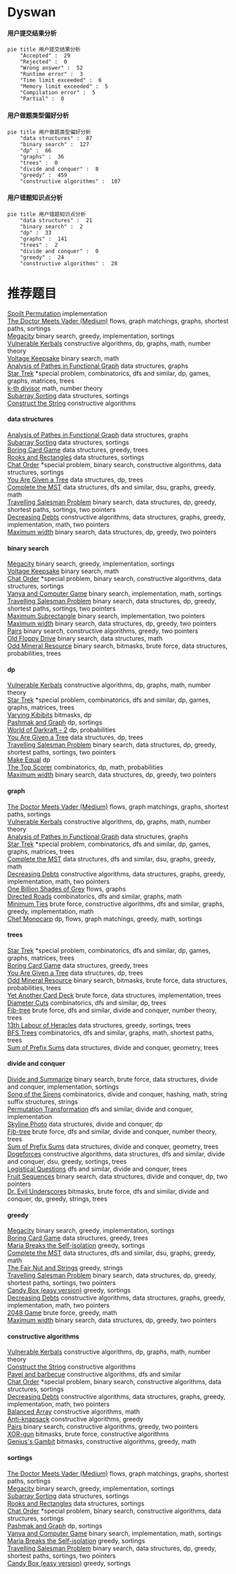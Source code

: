 # Dyswan
<!-- tabs:start -->
#### **用户提交结果分析**

```mermaid
pie title 用户提交结果分析
    "Accepted" :  29
    "Rejected" :  0
    "Wrong answer" :  52
    "Runtime error" :  3
    "Time limit exceeded" :  6
    "Memory limit exceeded" :  5
    "Compilation error" :  5
    "Partial" :  0
```
#### **用户做题类型偏好分析**

```mermaid
pie title 用户做题类型偏好分析
    "data structures" :  87
    "binary search" :  127
    "dp" :  66
    "graphs" :  36
    "trees" :  0
    "divide and conquer" :  8
    "greedy" :  459
    "constructive algorithms" :  107
```
#### **用户错题知识点分析**

```mermaid
pie title 用户错题知识点分析
    "data structures" :  21
    "binary search" :  2
    "dp" :  33
    "graphs" :  141
    "trees" :  2
    "divide and conquer" :  0
    "greedy" :  24
    "constructive algorithms" :  28
```
<!-- tabs:end -->
# 推荐题目
[Spoilt Permutation](http://codeforces.com/problemset/problem/56/B)		implementation		  
[The Doctor Meets Vader (Medium)](http://codeforces.com/problemset/problem/1184/B2)		flows,
                        graph matchings,
                        graphs,
                        shortest paths,
                        sortings		  
[Megacity](http://codeforces.com/problemset/problem/424/B)		binary search,
                        greedy,
                        implementation,
                        sortings		  
[Vulnerable Kerbals](https://codeforces.com/contest/800/problem/C)		constructive algorithms,
                        dp,
                        graphs,
                        math,
                        number theory		  
[Voltage Keepsake](https://codeforces.com/contest/800/problem/A)		binary search,
                        math		  
[Analysis of Pathes in Functional Graph](http://codeforces.com/problemset/problem/702/E)		data structures,
                        graphs		  
[Star Trek](http://codeforces.com/problemset/problem/1402/C)		*special problem,
                        combinatorics,
                        dfs and similar,
                        dp,
                        games,
                        graphs,
                        matrices,
                        trees		  
[k-th divisor](http://codeforces.com/problemset/problem/762/A)		math,
                        number theory		  
[Subarray Sorting](http://codeforces.com/problemset/problem/1187/D)		data structures,
                        sortings		  
[Construct the String](http://codeforces.com/problemset/problem/1335/B)		constructive algorithms		  
<!-- tabs:start -->
#### **data structures**
[Analysis of Pathes in Functional Graph](http://codeforces.com/problemset/problem/702/E)		data structures,
                        graphs		  
[Subarray Sorting](http://codeforces.com/problemset/problem/1187/D)		data structures,
                        sortings		  
[Boring Card Game](http://codeforces.com/problemset/problem/1427/F)		data structures,
                        greedy,
                        trees		  
[Rooks and Rectangles](http://codeforces.com/problemset/problem/524/E)		data structures,
                        sortings		  
[Chat Order](http://codeforces.com/problemset/problem/637/B)		*special problem,
                        binary search,
                        constructive algorithms,
                        data structures,
                        sortings		  
[You Are Given a Tree](http://codeforces.com/problemset/problem/1039/D)		data structures,
                        dp,
                        trees		  
[Complete the MST](https://codeforces.com/contest/1509/problem/F)		data structures,
                        dfs and similar,
                        dsu,
                        graphs,
                        greedy,
                        math		  
[Travelling Salesman Problem](https://codeforces.com/contest/1504/problem/E)		binary search,
                        data structures,
                        dp,
                        greedy,
                        shortest paths,
                        sortings,
                        two pointers		  
[Decreasing Debts](http://codeforces.com/problemset/problem/1266/D)		constructive algorithms,
                        data structures,
                        graphs,
                        greedy,
                        implementation,
                        math,
                        two pointers		  
[Maximum width](http://codeforces.com/problemset/problem/1492/C)		binary search,
                        data structures,
                        dp,
                        greedy,
                        two pointers		  
#### **binary search**
[Megacity](http://codeforces.com/problemset/problem/424/B)		binary search,
                        greedy,
                        implementation,
                        sortings		  
[Voltage Keepsake](https://codeforces.com/contest/800/problem/A)		binary search,
                        math		  
[Chat Order](http://codeforces.com/problemset/problem/637/B)		*special problem,
                        binary search,
                        constructive algorithms,
                        data structures,
                        sortings		  
[Vanya and Computer Game](http://codeforces.com/problemset/problem/492/D)		binary search,
                        implementation,
                        math,
                        sortings		  
[Travelling Salesman Problem](https://codeforces.com/contest/1504/problem/E)		binary search,
                        data structures,
                        dp,
                        greedy,
                        shortest paths,
                        sortings,
                        two pointers		  
[Maximum Subrectangle](http://codeforces.com/problemset/problem/1060/C)		binary search,
                        implementation,
                        two pointers		  
[Maximum width](http://codeforces.com/problemset/problem/1492/C)		binary search,
                        data structures,
                        dp,
                        greedy,
                        two pointers		  
[Pairs](http://codeforces.com/problemset/problem/1463/D)		binary search,
                        constructive algorithms,
                        greedy,
                        two pointers		  
[Old Floppy Drive](http://codeforces.com/problemset/problem/1490/G)		binary search,
                        data structures,
                        math		  
[Odd Mineral Resource](http://codeforces.com/problemset/problem/1479/D)		binary search,
                        bitmasks,
                        brute force,
                        data structures,
                        probabilities,
                        trees		  
#### **dp**
[Vulnerable Kerbals](https://codeforces.com/contest/800/problem/C)		constructive algorithms,
                        dp,
                        graphs,
                        math,
                        number theory		  
[Star Trek](http://codeforces.com/problemset/problem/1402/C)		*special problem,
                        combinatorics,
                        dfs and similar,
                        dp,
                        games,
                        graphs,
                        matrices,
                        trees		  
[Varying Kibibits](https://codeforces.com/contest/800/problem/D)		bitmasks,
                        dp		  
[Pashmak and Graph](http://codeforces.com/problemset/problem/459/E)		dp,
                        sortings		  
[World of Darkraft - 2](http://codeforces.com/problemset/problem/464/D)		dp,
                        probabilities		  
[You Are Given a Tree](http://codeforces.com/problemset/problem/1039/D)		data structures,
                        dp,
                        trees		  
[Travelling Salesman Problem](https://codeforces.com/contest/1504/problem/E)		binary search,
                        data structures,
                        dp,
                        greedy,
                        shortest paths,
                        sortings,
                        two pointers		  
[Make Equal](http://codeforces.com/problemset/problem/1188/D)		dp		  
[The Top Scorer](http://codeforces.com/problemset/problem/1096/E)		combinatorics,
                        dp,
                        math,
                        probabilities		  
[Maximum width](http://codeforces.com/problemset/problem/1492/C)		binary search,
                        data structures,
                        dp,
                        greedy,
                        two pointers		  
#### **graph**
[The Doctor Meets Vader (Medium)](http://codeforces.com/problemset/problem/1184/B2)		flows,
                        graph matchings,
                        graphs,
                        shortest paths,
                        sortings		  
[Vulnerable Kerbals](https://codeforces.com/contest/800/problem/C)		constructive algorithms,
                        dp,
                        graphs,
                        math,
                        number theory		  
[Analysis of Pathes in Functional Graph](http://codeforces.com/problemset/problem/702/E)		data structures,
                        graphs		  
[Star Trek](http://codeforces.com/problemset/problem/1402/C)		*special problem,
                        combinatorics,
                        dfs and similar,
                        dp,
                        games,
                        graphs,
                        matrices,
                        trees		  
[Complete the MST](https://codeforces.com/contest/1509/problem/F)		data structures,
                        dfs and similar,
                        dsu,
                        graphs,
                        greedy,
                        math		  
[Decreasing Debts](http://codeforces.com/problemset/problem/1266/D)		constructive algorithms,
                        data structures,
                        graphs,
                        greedy,
                        implementation,
                        math,
                        two pointers		  
[One Billion Shades of Grey](http://codeforces.com/problemset/problem/1427/G)		flows,
                        graphs		  
[Directed Roads](http://codeforces.com/problemset/problem/711/D)		combinatorics,
                        dfs and similar,
                        graphs,
                        math		  
[Minimum Ties](http://codeforces.com/problemset/problem/1487/C)		brute force,
                        constructive algorithms,
                        dfs and similar,
                        graphs,
                        greedy,
                        implementation,
                        math		  
[Chef Monocarp](http://codeforces.com/problemset/problem/1437/C)		dp,
                        flows,
                        graph matchings,
                        greedy,
                        math,
                        sortings		  
#### **trees**
[Star Trek](http://codeforces.com/problemset/problem/1402/C)		*special problem,
                        combinatorics,
                        dfs and similar,
                        dp,
                        games,
                        graphs,
                        matrices,
                        trees		  
[Boring Card Game](http://codeforces.com/problemset/problem/1427/F)		data structures,
                        greedy,
                        trees		  
[You Are Given a Tree](http://codeforces.com/problemset/problem/1039/D)		data structures,
                        dp,
                        trees		  
[Odd Mineral Resource](http://codeforces.com/problemset/problem/1479/D)		binary search,
                        bitmasks,
                        brute force,
                        data structures,
                        probabilities,
                        trees		  
[Yet Another Card Deck](http://codeforces.com/problemset/problem/1511/C)		brute force,
                        data structures,
                        implementation,
                        trees		  
[Diameter Cuts](http://codeforces.com/problemset/problem/1499/F)		combinatorics,
                        dfs and similar,
                        dp,
                        trees		  
[Fib-tree](http://codeforces.com/problemset/problem/1491/E)		brute force,
                        dfs and similar,
                        divide and conquer,
                        number theory,
                        trees		  
[13th Labour of Heracles](http://codeforces.com/problemset/problem/1466/D)		data structures,
                        greedy,
                        sortings,
                        trees		  
[BFS Trees](http://codeforces.com/problemset/problem/1495/D)		combinatorics,
                        dfs and similar,
                        graphs,
                        math,
                        shortest paths,
                        trees		  
[Sum of Prefix Sums](http://codeforces.com/problemset/problem/1303/G)		data structures,
                        divide and conquer,
                        geometry,
                        trees		  
#### **divide and conquer**
[Divide and Summarize](http://codeforces.com/problemset/problem/1461/D)		binary search,
                        brute force,
                        data structures,
                        divide and conquer,
                        implementation,
                        sortings		  
[Song of the Sirens](http://codeforces.com/problemset/problem/1466/G)		combinatorics,
                        divide and conquer,
                        hashing,
                        math,
                        string suffix structures,
                        strings		  
[Permutation Transformation](http://codeforces.com/problemset/problem/1490/D)		dfs and similar,
                        divide and conquer,
                        implementation		  
[Skyline Photo](https://codeforces.com/contest/1483/problem/C)		data structures,
                        divide and conquer,
                        dp		  
[Fib-tree](http://codeforces.com/problemset/problem/1491/E)		brute force,
                        dfs and similar,
                        divide and conquer,
                        number theory,
                        trees		  
[Sum of Prefix Sums](http://codeforces.com/problemset/problem/1303/G)		data structures,
                        divide and conquer,
                        geometry,
                        trees		  
[Dogeforces](http://codeforces.com/problemset/problem/1494/D)		constructive algorithms,
                        data structures,
                        dfs and similar,
                        divide and conquer,
                        dsu,
                        greedy,
                        sortings,
                        trees		  
[Logistical Questions](http://codeforces.com/problemset/problem/566/C)		dfs and similar,
                        divide and conquer,
                        trees		  
[Fruit Sequences](http://codeforces.com/problemset/problem/1428/F)		binary search,
                        data structures,
                        divide and conquer,
                        dp,
                        two pointers		  
[Dr. Evil Underscores](http://codeforces.com/problemset/problem/1285/D)		bitmasks,
                        brute force,
                        dfs and similar,
                        divide and conquer,
                        dp,
                        greedy,
                        strings,
                        trees		  
#### **greedy**
[Megacity](http://codeforces.com/problemset/problem/424/B)		binary search,
                        greedy,
                        implementation,
                        sortings		  
[Boring Card Game](http://codeforces.com/problemset/problem/1427/F)		data structures,
                        greedy,
                        trees		  
[Maria Breaks the Self-isolation](http://codeforces.com/problemset/problem/1358/B)		greedy,
                        sortings		  
[Complete the MST](https://codeforces.com/contest/1509/problem/F)		data structures,
                        dfs and similar,
                        dsu,
                        graphs,
                        greedy,
                        math		  
[The Fair Nut and Strings](http://codeforces.com/problemset/problem/1083/B)		greedy,
                        strings		  
[Travelling Salesman Problem](https://codeforces.com/contest/1504/problem/E)		binary search,
                        data structures,
                        dp,
                        greedy,
                        shortest paths,
                        sortings,
                        two pointers		  
[Candy Box (easy version)](http://codeforces.com/problemset/problem/1183/D)		greedy,
                        sortings		  
[Decreasing Debts](http://codeforces.com/problemset/problem/1266/D)		constructive algorithms,
                        data structures,
                        graphs,
                        greedy,
                        implementation,
                        math,
                        two pointers		  
[2048 Game](http://codeforces.com/problemset/problem/1221/A)		brute force,
                        greedy,
                        math		  
[Maximum width](http://codeforces.com/problemset/problem/1492/C)		binary search,
                        data structures,
                        dp,
                        greedy,
                        two pointers		  
#### **constructive algorithms**
[Vulnerable Kerbals](https://codeforces.com/contest/800/problem/C)		constructive algorithms,
                        dp,
                        graphs,
                        math,
                        number theory		  
[Construct the String](http://codeforces.com/problemset/problem/1335/B)		constructive algorithms		  
[Pavel and barbecue](http://codeforces.com/problemset/problem/756/A)		constructive algorithms,
                        dfs and similar		  
[Chat Order](http://codeforces.com/problemset/problem/637/B)		*special problem,
                        binary search,
                        constructive algorithms,
                        data structures,
                        sortings		  
[Decreasing Debts](http://codeforces.com/problemset/problem/1266/D)		constructive algorithms,
                        data structures,
                        graphs,
                        greedy,
                        implementation,
                        math,
                        two pointers		  
[Balanced Array](http://codeforces.com/problemset/problem/1343/B)		constructive algorithms,
                        math		  
[Anti-knapsack](http://codeforces.com/problemset/problem/1493/A)		constructive algorithms,
                        greedy		  
[Pairs](http://codeforces.com/problemset/problem/1463/D)		binary search,
                        constructive algorithms,
                        greedy,
                        two pointers		  
[XOR-gun](https://codeforces.com/contest/1456/problem/B)		bitmasks,
                        brute force,
                        constructive algorithms		  
[Genius's Gambit](http://codeforces.com/problemset/problem/1492/D)		bitmasks,
                        constructive algorithms,
                        greedy,
                        math		  
#### **sortings**
[The Doctor Meets Vader (Medium)](http://codeforces.com/problemset/problem/1184/B2)		flows,
                        graph matchings,
                        graphs,
                        shortest paths,
                        sortings		  
[Megacity](http://codeforces.com/problemset/problem/424/B)		binary search,
                        greedy,
                        implementation,
                        sortings		  
[Subarray Sorting](http://codeforces.com/problemset/problem/1187/D)		data structures,
                        sortings		  
[Rooks and Rectangles](http://codeforces.com/problemset/problem/524/E)		data structures,
                        sortings		  
[Chat Order](http://codeforces.com/problemset/problem/637/B)		*special problem,
                        binary search,
                        constructive algorithms,
                        data structures,
                        sortings		  
[Pashmak and Graph](http://codeforces.com/problemset/problem/459/E)		dp,
                        sortings		  
[Vanya and Computer Game](http://codeforces.com/problemset/problem/492/D)		binary search,
                        implementation,
                        math,
                        sortings		  
[Maria Breaks the Self-isolation](http://codeforces.com/problemset/problem/1358/B)		greedy,
                        sortings		  
[Travelling Salesman Problem](https://codeforces.com/contest/1504/problem/E)		binary search,
                        data structures,
                        dp,
                        greedy,
                        shortest paths,
                        sortings,
                        two pointers		  
[Candy Box (easy version)](http://codeforces.com/problemset/problem/1183/D)		greedy,
                        sortings		  
<!-- tabs:end -->
